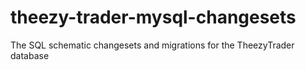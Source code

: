 # theezy-trader-mysql-changesets
The SQL schematic changesets and migrations for the TheezyTrader database
